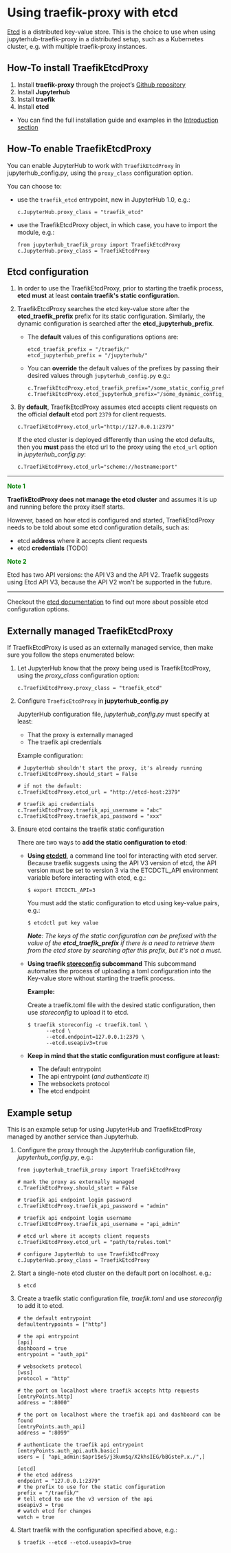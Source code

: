 # Using traefik-proxy with etcd

[Etcd](https://coreos.com/etcd/)
is a distributed key-value store.
This is the choice to use when using jupyterhub-traefik-proxy
in a distributed setup, such as a Kubernetes cluster,
e.g. with multiple traefik-proxy instances.

## How-To install TraefikEtcdProxy

1. Install **traefik-proxy** through the project’s [Github repository](https://github.com/jupyterhub/traefik-proxy)
2. Install **Jupyterhub**
3. Install **traefik**
4. Install **etcd**

* You can find the full installation guide and examples in the [Introduction section](install.html#traefik-proxy-installation)

## How-To enable TraefikEtcdProxy

You can enable JupyterHub to work with `TraefikEtcdProxy` in jupyterhub_config.py, 
using the `proxy_class` configuration option.

You can choose to:

* use the `traefik_etcd` entrypoint, new in JupyterHub 1.0, e.g.:

    ```
    c.JupyterHub.proxy_class = "traefik_etcd"
    ```

* use the TraefikEtcdProxy object, in which case, you have to import the module, e.g.:

    ```
    from jupyterhub_traefik_proxy import TraefikEtcdProxy
    c.JupyterHub.proxy_class = TraefikEtcdProxy
    ```

## Etcd configuration

1. In order to use the TraefikEtcdProxy, prior to starting the traefik process, **etcd must** at least **contain traefik's static configuration**.

2. TraefikEtcdProxy searches the etcd key-value store after the **etcd_traefik_prefix** prefix for its static configuration. 
    Similarly, the dynamic configuration is searched after the **etcd_jupyterhub_prefix**.

    * The **default** values of this configurations options are:
        ```
        etcd_traefik_prefix = "/traefik/"
        etcd_jupyterhub_prefix = "/jupyterhub/"
        ```

    * You can **override** the default values of the prefixes by passing their desired values through `jupyterhub_config.py` e.g.:
        ```
        c.TraefikEtcdProxy.etcd_traefik_prefix="/some_static_config_prefix/"
        c.TraefikEtcdProxy.etcd_jupyterhub_prefix="/some_dynamic_config_prefix/"
        ```

3. By **default**, TraefikEtcdProxy assumes etcd accepts client requests on the official **default** etcd port `2379` for client requests.

    ```
    c.TraefikEtcdProxy.etcd_url="http://127.0.0.1:2379"
    ```

    If the etcd cluster is deployed differently than using the etcd defaults, then you **must** pass the etcd url to the proxy using 
    the `etcd_url` option in *jupyterhub_config.py*:

    ```
    c.TraefikEtcdProxy.etcd_url="scheme://hostname:port"
    ```

---
<span style="color:green">**Note 1**</span>

   **TraefikEtcdProxy does not manage the etcd cluster** and assumes it is up and running before the proxy itself starts.

   However, based on how etcd is configured and started, TraefikEtcdProxy needs to be told about 
   some etcd configuration details, such as:
   * etcd **address** where it accepts client requests
   * etcd **credentials** (TODO)

<span style="color:green">**Note 2**</span>

Etcd has two API versions: the API V3 and the API V2. Traefik suggests using Etcd API V3, 
because the API V2 won't be supported in the future.

---

Checkout the [etcd documentation](https://coreos.com/etcd/docs/latest/op-guide/configuration.html) 
to find out more about possible etcd configuration options.

## Externally managed TraefikEtcdProxy

If TraefikEtcdProxy is used as an externally managed service, then make sure you follow the steps enumerated below:

1. Let JupyterHub know that the proxy being used is TraefikEtcdProxy, using the *proxy_class* configuration option:
    ```
    c.TraefikEtcdProxy.proxy_class = "traefik_etcd"
    ```

2. Configure `TraeficEtcdProxy` in **jupyterhub_config.py**

   JupyterHub configuration file, *jupyterhub_config.py* must specify at least:
   * That the proxy is externally managed
   * The traefik api credentials

   Example configuration:
   ```
   # JupyterHub shouldn't start the proxy, it's already running
   c.TraefikEtcdProxy.should_start = False

   # if not the default:
   c.TraefikEtcdProxy.etcd_url = "http://etcd-host:2379"

   # traefik api credentials
   c.TraefikEtcdProxy.traefik_api_username = "abc"
   c.TraefikEtcdProxy.traefik_api_password = "xxx"
   ```

3. Ensure etcd contains the traefik static configuration

   There are two ways to **add the static configuration to etcd**:
   * **Using [etcdctl](https://coreos.com/etcd/docs/latest/dev-guide/interacting_v3.html)**, a command line tool for interacting with etcd server.
      Because traefik suggests using the API V3 version of etcd, the API version must be set to version 3 via the ETCDCTL_API environment variable 
      before interacting with etcd, e.g.: 
      ```
      $ export ETCDCTL_API=3
      ```

      You must add the static configuration to etcd using key-value pairs, e.g.:
      ```
      $ etcdctl put key value
      ```

      ***Note**: The keys of the static configuration can be prefixed 
      with the value of the **etcd_traefik_prefix** if there is a need to retrieve them from the etcd store 
      by searching after this prefix, but it's not a must.*

   * **Using traefik [storeconfig](https://docs.traefik.io/user-guide/kv-config/#store-configuration-in-key-value-store) subcommand**
      This subcommand automates the process of uploading a toml configuration into the Key-value store without starting the traefik process.

      **Example:**

      Create a traefik.toml file with the desired static configuration, then use *storeconfig* to upload it to etcd.

      ```
      $ traefik storeconfig -c traefik.toml \
            --etcd \
            --etcd.endpoint=127.0.0.1:2379 \
            --etcd.useapiv3=true
     ```

   * **Keep in mind that the static configuration must configure at least:**
       * The default entrypoint
       * The api entrypoint (*and authenticate it*)
       * The websockets protocol
       * The etcd endpoint

## Example setup
   
This is an example setup for using JupyterHub and TraefikEtcdProxy managed by another service than Jupyterhub.

1. Configure the proxy through the JupyterHub configuration file, *jupyterhub_config.py*, e.g.:

   ```
   from jupyterhub_traefik_proxy import TraefikEtcdProxy

   # mark the proxy as externally managed
   c.TraefikEtcdProxy.should_start = False

   # traefik api endpoint login password
   c.TraefikEtcdProxy.traefik_api_password = "admin"

   # traefik api endpoint login username
   c.TraefikEtcdProxy.traefik_api_username = "api_admin"

   # etcd url where it accepts client requests
   c.TraefikEtcdProxy.etcd_url = "path/to/rules.toml"

   # configure JupyterHub to use TraefikEtcdProxy
   c.JupyterHub.proxy_class = TraefikEtcdProxy
    ```

2. Start a single-note etcd cluster on the default port on localhost. e.g.:
   ```
   $ etcd
   ```

3. Create a traefik static configuration file, *traefik.toml* and use *storeconfig* to add it to etcd.

    ```
    # the default entrypoint
    defaultentrypoints = ["http"]

    # the api entrypoint
    [api]
    dashboard = true
    entrypoint = "auth_api"

    # websockets protocol
    [wss]
    protocol = "http"

    # the port on localhost where traefik accepts http requests
    [entryPoints.http]
    address = ":8000"

    # the port on localhost where the traefik api and dashboard can be found
    [entryPoints.auth_api]
    address = ":8099"
    
    # authenticate the traefik api entrypoint
    [entryPoints.auth_api.auth.basic]
    users = [ "api_admin:$apr1$eS/j3kum$q/X2khsIEG/bBGsteP.x./",]

    [etcd]
    # the etcd address
    endpoint = "127.0.0.1:2379"
    # the prefix to use for the static configuration
    prefix = "/traefik/"
    # tell etcd to use the v3 version of the api
    useapiv3 = true
    # watch etcd for changes
    watch = true
   ```

4. Start traefik with the configuration specified above, e.g.:
    ```
    $ traefik --etcd --etcd.useapiv3=true
    ```
